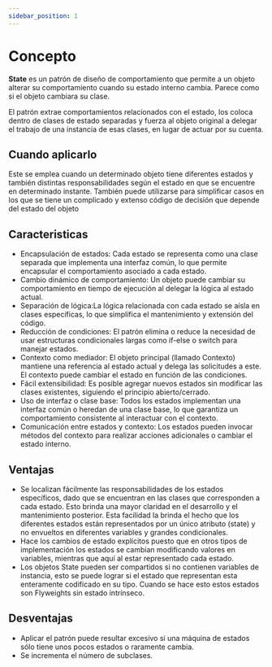 ```yaml
---
sidebar_position: 1
---
```


# Concepto

**State** es un patrón de diseño de comportamiento que permite a un objeto alterar su comportamiento cuando su estado interno cambia. Parece como si el objeto cambiara su clase.
    
El patrón extrae comportamientos relacionados con el estado, los coloca dentro de clases de estado separadas y fuerza al objeto original a delegar el trabajo de una instancia de esas clases, en lugar de actuar por su cuenta.

## Cuando aplicarlo

Este se emplea cuando un determinado objeto tiene diferentes estados y también distintas responsabilidades según el estado en que se encuentre en determinado instante. También puede utilizarse para simplificar casos en los que se tiene un complicado y extenso código de decisión que depende del estado del objeto

## Caracteristicas

- Encapsulación de estados: Cada estado se representa como una clase separada que implementa una interfaz común, lo que permite encapsular el comportamiento asociado a cada estado.
- Cambio dinámico de comportamiento:
Un objeto puede cambiar su comportamiento en tiempo de ejecución al delegar la lógica al estado actual.
- Separación de lógica:La lógica relacionada con cada estado se aísla en clases específicas, lo que simplifica el mantenimiento y extensión del código.
- Reducción de condiciones: El patrón elimina o reduce la necesidad de usar estructuras condicionales largas como if-else o switch para manejar estados. 
- Contexto como mediador: El objeto principal (llamado Contexto) mantiene una referencia al estado actual y delega las solicitudes a este. El contexto puede cambiar el estado en función de las condiciones.
- Fácil extensibilidad: Es posible agregar nuevos estados sin modificar las clases existentes, siguiendo el principio abierto/cerrado.
- Uso de interfaz o clase base: Todos los estados implementan una interfaz común o heredan de una clase base, lo que garantiza un comportamiento consistente al interactuar con el contexto.
- Comunicación entre estados y contexto: Los estados pueden invocar métodos del contexto para realizar acciones adicionales o cambiar el estado interno.

## Ventajas

- Se localizan fácilmente las responsabilidades de los estados específicos, dado que se encuentran en las clases que corresponden a cada estado. Esto brinda una mayor claridad en el desarrollo y el mantenimiento posterior. Esta facilidad la brinda el hecho que los diferentes estados están representados por un único atributo (state) y no envueltos en diferentes variables y grandes condicionales.
- Hace los cambios de estado explícitos puesto que en otros tipos de implementación los estados se cambian modificando valores en variables, mientras que aquí al estar representado cada estado.
- Los objetos State pueden ser compartidos si no contienen variables de instancia, esto se puede lograr si el estado que representan esta enteramente codificado en su tipo. Cuando se hace esto estos estados son Flyweights sin estado intrínseco.

## Desventajas

- Aplicar el patrón puede resultar excesivo si una máquina de estados sólo tiene unos pocos estados o raramente cambia.
- Se incrementa el número de subclases.

